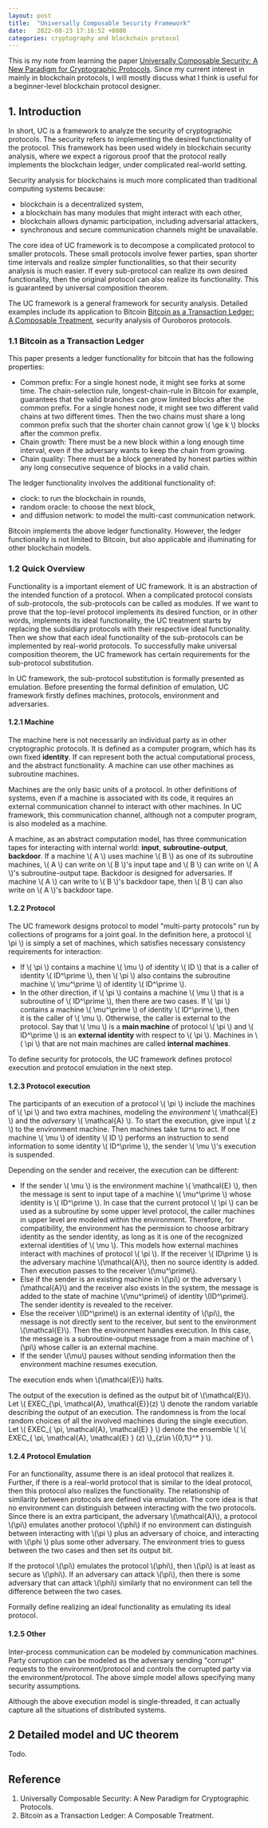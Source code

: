 ```yaml
---
layout: post
title:  "Universally Composable Security Framework"
date:   2022-08-23 17:16:52 +0800
categories: cryptography and blockchain protocol
---
```


<script type="text/javascript"
  src="http://cdn.mathjax.org/mathjax/latest/MathJax.js?config=TeX-AMS-MML_HTMLorMML">
</script>


This is my note from learning the paper [Universally Composable Security: A New Paradigm for Cryptographic Protocols](https://eprint.iacr.org/2000/067.pdf). Since my current interest in mainly in blockchain protocols, I will mostly discuss what I think is useful for a beginner-level blockchain protocol designer. 

## 1. Introduction

In short, UC is a framework to analyze the security of cryptographic protocols. The security refers to implementing the desired functionality of the protocol. This framework has been used widely in blockchain security analysis, where we expect a rigorous proof that the protocol really implements the blockchain ledger, under complicated real-world setting. 

Security analysis for blockchains is much more complicated than traditional computing systems because: 

* blockchain is a decentralized system, 
* a blockchain has many modules that might interact with each other, 
* blockchain allows dynamic participation, including adversarial attackers, 
* synchronous and secure communication channels might be unavailable. 

The core idea of UC framework is to decompose a complicated protocol to smaller protocols. These small protocols involve fewer parties, span shorter time intervals and realize simpler functionalities, so that their security analysis is much easier. If every sub-protocol can realize its own desired functionality, then the original protocol can also realize its functionality. This is guaranteed by universal composition theorem. 

The UC framework is a general framework for security analysis. Detailed examples include its application to Bitcoin [Bitcoin as a Transaction Ledger: A Composable Treatment](https://eprint.iacr.org/2017/149.pdf), security analysis of Ouroboros protocols. 

### 1.1 Bitcoin as a Transaction Ledger

This paper presents a ledger functionality for bitcoin that has the following properties: 
* Common prefix: For a single honest node, it might see forks at some time. The chain-selection rule, longest-chain-rule in Bitcoin for example, guarantees that the valid branches can grow limited blocks after the common prefix. For a single honest node, it might see two different valid chains at two different times. Then the two chains must share a long common prefix such that the shorter chain cannot grow \\( \ge k \\) blocks after the common prefix. 
* Chain growth: There must be a new block within a long enough time interval, even if the adversary wants to keep the chain from growing. 
* Chain quality: There must be a block generated by honest parties within any long consecutive sequence of blocks in a valid chain. 


The ledger functionality involves the additional functionality of: 
* clock: to run the blockchain in rounds, 
* random oracle: to choose the next block, 
* and diffusion network: to model the multi-cast communication network. 

Bitcoin implements the above ledger functionality. However, the ledger functionality is not limited to Bitcoin, but also applicable and illuminating for other blockchain models. 

### 1.2 Quick Overview

Functionality is a important element of UC framework. It is an abstraction of the intended function of a protocol. When a complicated protocol consists of sub-protocols, the sub-protocols can be called as modules. If we want to prove that the top-level protocol implements its desired function, or in other words, implements its ideal functionality, the UC treatment starts by replacing the subsidiary protocols with their respective ideal functionality. Then we show that each ideal functionality of the sub-protocols can be implemented by real-world protocols. To successfully make universal composition theorem, the UC framework has certain requirements for the sub-protocol substitution. 

In UC framework, the sub-protocol substitution is formally presented as emulation. Before presenting the formal definition of emulation, UC framework firstly defines machines, protocols, environment and adversaries. 

#### 1.2.1 Machine

The machine here is not necessarily an individual party as in other cryptographic protocols. It is defined as a computer program, which has its own fixed **identity**. If can represent both the actual computational process, and the abstract functionality. A machine can use other machines as subroutine machines. 

Machines are the only basic units of a protocol. In other definitions of systems, even if a machine is associated with its code, it requires an external communication channel to interact with other machines. In UC framework, this communication channel, although not a computer program, is also modeled as a machine. 

A machine, as an abstract computation model, has three communication tapes for interacting with internal world: **input**, **subroutine-output**, **backdoor**. If a machine \\( A \\) uses machine \\( B \\) as one of its subroutine machines, \\( A \\) can write on \\( B \\)'s input tape and \\( B \\) can write on \\( A \\)'s subroutine-output tape. Backdoor is designed for adversaries. If machine \\( A \\) can write to \\( B \\)'s backdoor tape, then \\( B \\) can also write on \\( A \\)'s backdoor tape. 

#### 1.2.2 Protocol

The UC framework designs protocol to model "multi-party protocols" run by collections of programs for a joint goal. In the definition here, a protocol \\( \pi \\) is simply a set of machines, which satisfies necessary consistency requirements for interaction: 
* If \\( \pi \\) contains a machine \\( \mu \\) of identity \\( ID \\) that is a caller of identity \\( ID^\prime \\), then \\( \pi \\) also contains the subroutine machine \\( \mu^\prime \\) of identity \\( ID^\prime \\). 
* In the other direction, if \\( \pi \\) contains a machine \\( \mu \\) that is a subroutine of \\( ID^\prime \\), then there are two cases. If \\( \pi \\) contains a machine \\( \mu^\prime \\) of identity \\( ID^\prime \\), then  
it is the caller of \\( \mu \\). Otherwise, the caller is external to the protocol. Say that \\( \mu \\) is a **main machine** of protocol \\( \pi \\) and \\( ID^\prime \\) is an **external identity** with respect to \\( \pi \\). Machines in \\( \pi \\) that are not main machines are called **internal machines**. 

To define security for protocols, the UC framework defines protocol execution and protocol emulation in the next step. 

#### 1.2.3 Protocol execution
The participants of an execution of a protocol \\( \pi \\) include the machines of \\( \pi \\) and two extra machines, modeling the *environment* \\( \mathcal{E} \\) and the *adversary* \\( \mathcal{A} \\). To start the execution, give input \\( z \\) to the environment machine. Then machines take turns to act. If one machine \\( \mu \\) of identity \\( ID \\) performs an instruction to send information to some identity \\( ID^\prime \\), the sender \\( \mu \\)'s execution is suspended. 

Depending on the sender and receiver, the execution can be different: 
* If the sender \\( \mu \\) is the environment machine \\( \mathcal{E} \\), then the message is sent to input tape of a machine \\( \mu^\prime \\) whose identity is \\( ID^\prime \\). In case that the current protocol \\( \pi \\) can be used as a subroutine by some upper level protocol, the caller machines in upper level are modeled within the environment. Therefore, for compatibility, the environment has the permission to choose arbitrary identity as the sender identity, as long as it is one of the recognized external identities of \\( \mu \\). This models how external machines interact with machines of protocol \\( \pi \\). If the receiver \\( ID\prime \\) is the adversary machine \\(\mathcal{A}\\), then no source identity is added. Then execution passes to the receiver \\(\mu^\prime\\). 
* Else if the sender is an existing machine in \\(\pi\\) or the adversary \\(\mathcal{A}\\) and the receiver also exists in the system, the message is added to the state of machine \\(\mu^\prime\\) of identity \\(ID^\prime\\). The sender identity is revealed to the receiver. 
* Else the receiver \\(ID^\prime\\) is an external identity of \\(\pi\\), the message is not directly sent to the receiver, but sent to the environment \\(\mathcal{E}\\). Then the environment handles execution. In this case, the message is a subroutine-output message from a main machine of \\(\pi\\) whose caller is an external machine. 
* If the sender \\(\mu\\) pauses without sending information then the environment machine resumes execution. 

The execution ends when \\(\mathcal{E}\\) halts. 

The output of the execution is defined as the output bit of \\(\mathcal{E}\\). Let \\( EXEC_{\pi, \mathcal{A}, \mathcal{E}}(z) \\) denote the random variable describing the output of an execution. The randomness is from the local random choices of all the involved machines during the single execution. Let \\( EXEC_{ \pi, \mathcal{A}, \mathcal{E} } \\) denote the ensemble \\( \\{ EXEC_{ \pi, \mathcal{A}, \mathcal{E} } (z) \\}_{z\in \\{0,1\\}^* } \\). 

#### 1.2.4 Protocol Emulation

For an functionality, assume there is an ideal protocol that realizes it. Further, if there is a real-world protocol that is similar to the ideal protocol, then this protocol also realizes the functionality. The relationship of similarity between protocols are defined via emulation. The core idea is that no environment can distinguish between interacting with the two protocols. Since there is an extra participant, the adversary \\(\mathcal{A}\\), a protocol \\(\pi\\) emulates another protocol \\(\phi\\) if no environment can distinguish between interacting with \\(\pi \\) plus an adversary of choice, and interacting with \\(\phi \\) plus some other adversary. The environment tries to guess between the two cases and then set its output bit. 

If the protocol \\(\pi\\) emulates the protocol \\(\phi\\), then \\(\pi\\) is at least as secure as \\(\phi\\). If an adversary can attack \\(\pi\\), then there is some adversary that can attack \\(\phi\\) similarly that no environment can tell the difference between the two cases. 

Formally define realizing an ideal functionality as emulating its ideal protocol. 

#### 1.2.5 Other

Inter-process communication can be modeled by communication machines. Party corruption can be modeled as the adversary sending "corrupt" requests to the environment/protocol and controls the corrupted party via the environment/protocol. The above simple model allows specifying many security assumptions. 

Although the above execution model is single-threaded, it can actually capture all the situations of distributed systems. 

## 2 Detailed model and UC theorem

Todo. 


## Reference
<ol>
  <li> Universally Composable Security: A New Paradigm for Cryptographic Protocols.  </li>
  <li> Bitcoin as a Transaction Ledger: A Composable Treatment. </li>
</ol>